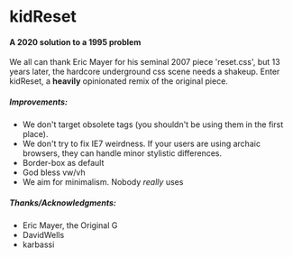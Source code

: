 # kidReset
#### A 2020 solution to a 1995 problem

We all can thank Eric Mayer for his seminal 2007 piece 'reset.css', but 13 years later, the hardcore underground css scene needs a shakeup. 
Enter kidReset, a **heavily** opinionated remix of the original piece.

##### Improvements:
- We don't target obsolete tags (you shouldn't be using them in the first place).
- We don't try to fix IE7 weirdness. If your users are using archaic browsers, they can handle minor stylistic differences.
- Border-box as default
- God bless vw/vh
- We aim for minimalism. Nobody *really* uses <blockquote>

##### Thanks/Acknowledgments:
- Eric Mayer, the Original G
- DavidWells
- karbassi
